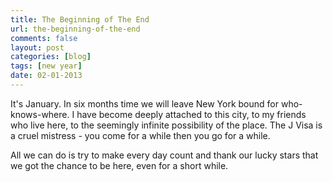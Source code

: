 ```yaml
---
title: The Beginning of The End
url: the-beginning-of-the-end
comments: false
layout: post
categories: [blog]
tags: [new year]
date: 02-01-2013
---
```

It's January. In six months time we will leave New York bound for who-knows-where. I have become deeply attached to this city, to my friends who live here, to the seemingly infinite possibility of the place. The J Visa is a cruel mistress - you come for a while then you go for a while.

All we can do is try to make every day count and thank our lucky stars that we got the chance to be here, even for a short while.